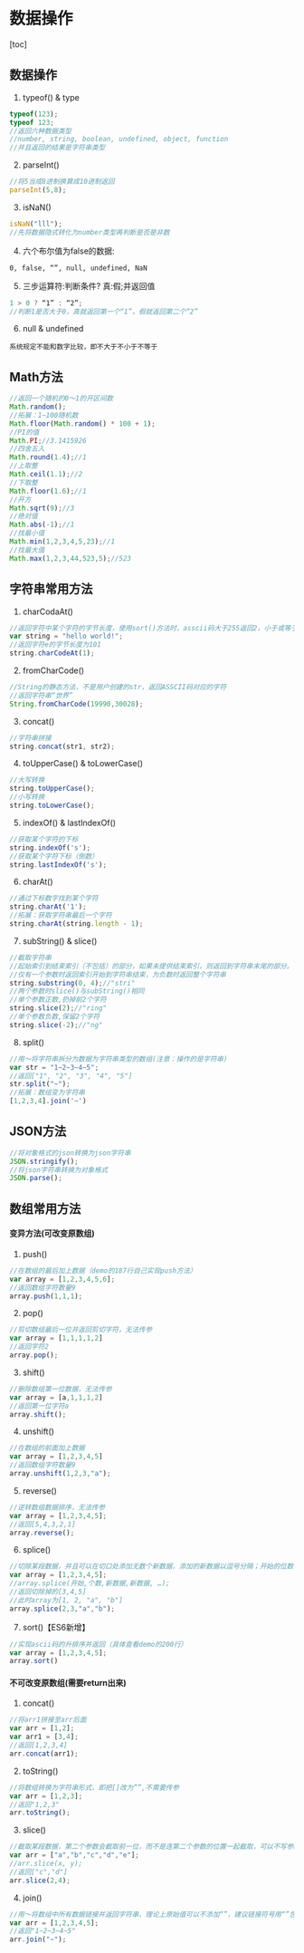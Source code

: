 # 数据操作

[toc]

## 数据操作

1. typeof() & type

```js
typeof(123);
typeof 123;
//返回六种数据类型
//number, string, boolean, undefined, object, function
//并且返回的结果是字符串类型
```

2. parseInt()

```js
//将5当成8进制换算成10进制返回
parseInt(5,8);
```

3. isNaN()

```js
isNaN("lll");
//先将数据隐式转化为number类型再判断是否是非数
```

4. 六个布尔值为false的数据:

`0, false, “”, null, undefined, NaN`

5. 三步运算符:判断条件? 真:假;并返回值

```js
1 > 0 ? “1” : “2”;
//判断1是否大于0，真就返回第一个“1”，假就返回第二个“2”
```

6. null & undefined

`系统规定不能和数字比较，即不大于不小于不等于`

## Math方法

```js
//返回一个随机的0～1的开区间数
Math.random();
//拓展：1~100随机数
Math.floor(Math.random() * 100 + 1);
//PI的值
Math.PI;//3.1415926
//四舍五入
Math.round(1.4);//1
//上取整
Math.ceil(1.1);//2
//下取整
Math.floor(1.6);//1
//开方
Math.sqrt(9);//3
//绝对值
Math.abs(-1);//1
//找最小值
Math.min(1,2,3,4,5,23);//1
//找最大值
Math.max(1,2,3,44,523,5);//523

```

## 字符串常用方法

1. charCodaAt()

```js
//返回字符中某个字符的字节长度，使用sort()方法时，asscii码大于255返回2，小于或等于返回1（demo中224行有结合数组排序的例子）
var string = "hello world!";
//返回字符e的字节长度为101
string.charCodeAt(1);
```

2. fromCharCode()

```js
//String的静态方法，不是用户创建的str，返回ASSCII码对应的字符
//返回字符串“世界”
String.fromCharCode(19990,30028);
```

3. concat()

```js
//字符串拼接
string.concat(str1, str2);
```

4. toUpperCase() & toLowerCase()

```js
//大写转换
string.toUpperCase();
//小写转换
string.toLowerCase();
```

5. indexOf() & lastIndexOf()

```js
//获取某个字符的下标
string.indexOf('s');
//获取某个字符下标（倒数）
string.lastIndexOf('s');
```

6. charAt()

```js
//通过下标数字找到某个字符
string.charAt('1');
//拓展：获取字符串最后一个字符
string.charAt(string.length - 1);
```

7. subString() & slice()

```js
//截取字符串
//起始索引到结束索引（不包括）的部分，如果未提供结束索引，则返回到字符串末尾的部分。
//仅有一个参数时返回索引开始到字符串结束，为负数时返回整个字符串
string.substring(0, 4);//"stri"
//两个参数时slice()与subString()相同
//单个参数正数,扔掉前2个字符
string.slice(2);//"ring"
//单个参数负数,保留2个字符
string.slice(-2);//"ng"
```

8. split()

```js
//用～将字符串拆分为数据为字符串类型的数组(注意：操作的是字符串)
var str = "1~2~3~4~5";
//返回["1", "2", "3", "4", "5"]
str.split("~"); 
//拓展：数组变为字符串
[1,2,3,4].join('~')
```

## JSON方法

```js
//将对象格式的json转换为json字符串
JSON.stringify();
//将json字符串转换为对象格式
JSON.parse();
```

## 数组常用方法

#### 变异方法(可改变原数组)

1. push()

```js
//在数组的最后加上数据（demo的187行自己实现push方法）
var array = [1,2,3,4,5,6];
//返回数组字符数量9
array.push(1,1,1);
```

2. pop()

```js
//剪切数组最后一位并返回剪切字符，无法传参
var array = [1,1,1,1,2]
//返回字符2
array.pop();
```

3. shift()

```js
//删除数组第一位数据，无法传参
var array = [a,1,1,1,2]
//返回第一位字符a
array.shift();
```

4. unshift()

```js
//在数组的前面加上数据
var array = [1,2,3,4,5]
//返回数组字符数量9
array.unshift(1,2,3,"a");
```

5. reverse()

```js
//逆转数组数据排序，无法传参
var array = [1,2,3,4,5];
//返回[5,4,3,2,1]
array.reverse();
```

6. splice()

```js
//切除某段数据，并且可以在切口处添加无数个新数据，添加的新数据以逗号分隔；开始的位数可以写负数，写负数的话拿这个数加上数组的length
var array = [1,2,3,4,5];
//array.splice(开始,个数,新数据,新数据, …);
//返回切除掉的[3,4,5]
//此时array为[1, 2, "a", "b"]
array.splice(2,3,"a","b");
```

7. sort()【ES6新增】

```js
//实现ascii码的升排序并返回（具体查看demo的200行）
var array = [1,2,3,4,5];
array.sort()
```

#### 不可改变原数组(需要return出来)

1. concat()

```js
//将arr1拼接至arr后面
var arr = [1,2];
var arr1 = [3,4];
//返回[1,2,3,4]
arr.concat(arr1);
```

2. toString()

```js
//将数组转换为字符串形式，即把[]改为””,不需要传参
var arr = [1,2,3];
//返回"1,2,3"
arr.toString();
```

3. slice()

```js
//截取某段数据，第二个参数会截取前一位，而不是连第二个参数的位置一起截取，可以不写参数或一个两个参数，一个参数会从该位置一直截取至最后, 不写参数会全部截取
var arr = ["a","b","c","d","e"];
//arr.slice(x, y); 
//返回["c","d"]
arr.slice(2,4);
```

4. join()

```js
//用～将数组中所有数据链接并返回字符串，理论上原始值可以不添加“”，建议链接符号用“”包裹
var arr = [1,2,3,4,5];
//返回"1~2~3~4~5"
arr.join("~"); 
```

